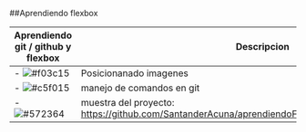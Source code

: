 ##Aprendiendo flexbox 


| Aprendiendo git / github y flexbox                                                                                                    |Descripcion
| ---------------------------------------------------------- | --------------------------------------------------------------------------- |
| - ![#f03c15](https://placehold.it/15/f03c15/000000?text=+) | Posicionanado imagenes                                       |
| - ![#c5f015](https://placehold.it/15/c5f015/000000?text=+) | manejo de comandos en git                                                   |
| - ![#572364](https://placehold.it/15/572364/000000?text=+) |muestra del proyecto: https://github.com/SantanderAcuna/aprendiendoFlexbox/blob/main/img/flexbox.png |

